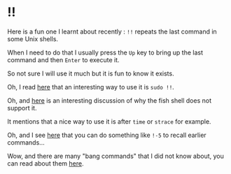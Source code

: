 # !!

Here is a fun one I learnt about recently : `!!` repeats the last command in
some Unix shells.

When I need to do that I usually press the `Up` key to bring up the last
command and then `Enter` to execute it.

So not sure I will use it much but it is fun to know it exists.

Oh, I read [here](https://github.com/fish-shell/fish-shell/issues/1077) that
an interesting way to use it is `sudo !!`.

Oh, and [here](https://github.com/fish-shell/fish-shell/issues/288) is an
interesting discussion of why the fish shell does not support it.

It mentions that a nice way to use it is after `time` or `strace` for example.

Oh, and I see [here](http://www.maketecheasier.com/mastering-the-bash-history/)
that you can do something like `!-5` to recall earlier commands...

Wow, and there are many "bang commands" that I did not know about, you can read about
them [here](http://www.softpanorama.org/Scripting/Shellorama/bash_command_history_reuse.shtml).
